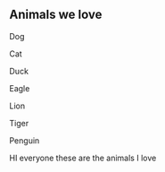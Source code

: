 ## Animals we love
Dog

Cat

Duck

Eagle

Lion

Tiger

Penguin

HI everyone these are the animals I love 
